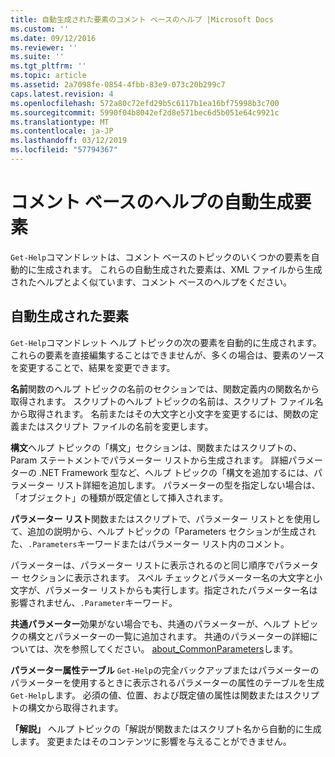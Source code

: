 ```yaml
---
title: 自動生成された要素のコメント ベースのヘルプ |Microsoft Docs
ms.custom: ''
ms.date: 09/12/2016
ms.reviewer: ''
ms.suite: ''
ms.tgt_pltfrm: ''
ms.topic: article
ms.assetid: 2a7098fe-0854-4fbb-83e9-073c20b299c7
caps.latest.revision: 4
ms.openlocfilehash: 572a80c72efd29b5c6117b1ea16bf75998b3c700
ms.sourcegitcommit: 5990f04b8042ef2d8e571bec6d5b051e64c9921c
ms.translationtype: MT
ms.contentlocale: ja-JP
ms.lasthandoff: 03/12/2019
ms.locfileid: "57794367"
---
```

# <a name="autogenerated-elements-of-comment-based-help"></a>コメント ベースのヘルプの自動生成要素

`Get-Help`コマンドレットは、コメント ベースのトピックのいくつかの要素を自動的に生成されます。 これらの自動生成された要素は、XML ファイルから生成されたヘルプとよく似ています、コメント ベースのヘルプをください。

## <a name="autogenerated-elements"></a>自動生成された要素

`Get-Help`コマンドレット ヘルプ トピックの次の要素を自動的に生成されます。 これらの要素を直接編集することはできませんが、多くの場合は、要素のソースを変更することで、結果を変更できます。

**名前**関数のヘルプ トピックの名前のセクションでは、関数定義内の関数名から取得されます。 スクリプトのヘルプ トピックの名前は、スクリプト ファイル名から取得されます。 名前またはその大文字と小文字を変更するには、関数の定義またはスクリプト ファイルの名前を変更します。

**構文**ヘルプ トピックの「構文」セクションは、関数またはスクリプトの、Param ステートメントでパラメーター リストから生成されます。 詳細パラメーターの .NET Framework 型など、ヘルプ トピックの「構文を追加するには、パラメーター リスト詳細を追加します。 パラメーターの型を指定しない場合は、「オブジェクト」の種類が既定値として挿入されます。

**パラメーター リスト**関数またはスクリプトで、パラメーター リストとを使用して、追加の説明から、ヘルプ トピックの「Parameters セクションが生成された、`.Parameters`キーワードまたはパラメーター リスト内のコメント。

パラメーターは、パラメーター リストに表示されるのと同じ順序でパラメーター セクションに表示されます。 スペル チェックとパラメーター名の大文字と小文字が、パラメーター リストからも実行します。指定されたパラメーター名は影響されません、`.Parameter`キーワード。

**共通パラメーター**効果がない場合でも、共通のパラメーターが、ヘルプ トピックの構文とパラメーターの一覧に追加されます。 共通のパラメーターの詳細については、次を参照してください。 [about_CommonParameters](/powershell/module/microsoft.powershell.core/about/about_commonparameters)します。

**パラメーター属性テーブル**
 `Get-Help`の完全バックアップまたはパラメーターのパラメーターを使用するときに表示されるパラメーターの属性のテーブルを生成`Get-Help`します。 必須の値、位置、および既定値の属性は関数またはスクリプトの構文から取得されます。

**「解説」** ヘルプ トピックの「解説が関数またはスクリプト名から自動的に生成します。 変更またはそのコンテンツに影響を与えることができません。
